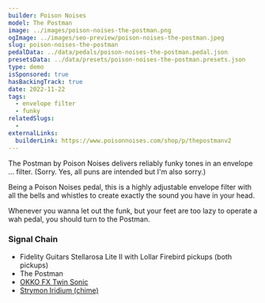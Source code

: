 ```yaml
---
builder: Poison Noises
model: The Postman
image: ../images/poison-noises-the-postman.png
ogImage: ../images/seo-preview/poison-noises-the-postman.jpeg
slug: poison-noises-the-postman
pedalData: ../data/pedals/poison-noises-the-postman.pedal.json
presetsData: ../data/presets/poison-noises-the-postman.presets.json
type: demo
isSponsored: true
hasBackingTrack: true
date: 2022-11-22
tags:
  - envelope filter
  - funky
relatedSlugs:
  -
externalLinks:
  builderLink: https://www.poisonnoises.com/shop/p/thepostmanv2
---
```


The Postman by Poison Noises delivers reliably funky tones in an envelope ... filter. (Sorry. Yes, all puns are intended but I'm also sorry.)

Being a Poison Noises pedal, this is a highly adjustable envelope filter with all the bells and whistles to create exactly the sound you have in your head.

Whenever you wanna let out the funk, but your feet are too lazy to operate a wah pedal, you should turn to the Postman.

### Signal Chain

- Fidelity Guitars Stellarosa Lite II with Lollar Firebird pickups (both pickups)
- The Postman
- [OKKO FX Twin Sonic](/demos/okko-fx-twin-sonic-mkii)
- [Strymon Iridium (chime)](/demos/strymon-iridium)
